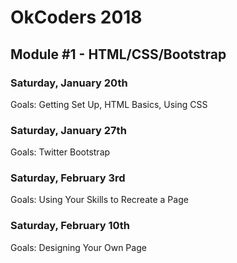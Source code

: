 OkCoders 2018
=============

Module #1 - HTML/CSS/Bootstrap
------------------------------

### Saturday, January 20th

Goals: Getting Set Up, HTML Basics, Using CSS

### Saturday, January 27th

Goals: Twitter Bootstrap

### Saturday, February 3rd

Goals: Using Your Skills to Recreate a Page

### Saturday, February 10th

Goals: Designing Your Own Page